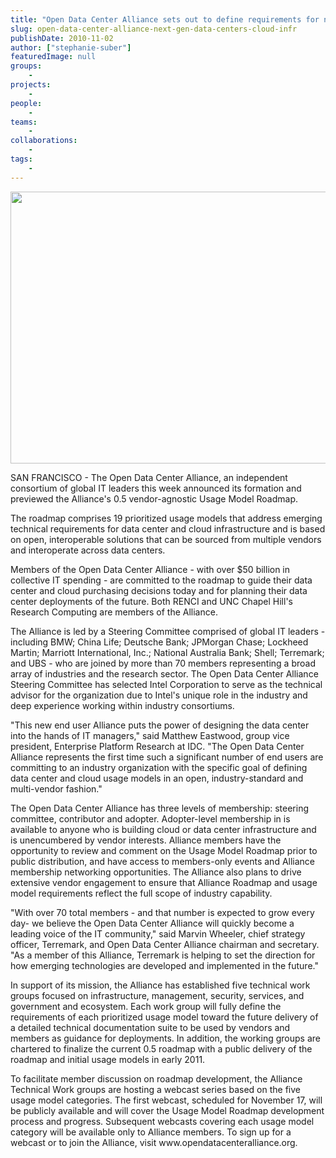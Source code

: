 ```yaml
---
title: "Open Data Center Alliance sets out to define requirements for next generation data centers and cloud infrastructure"
slug: open-data-center-alliance-next-gen-data-centers-cloud-infr
publishDate: 2010-11-02
author: ["stephanie-suber"]
featuredImage: null
groups:
    - 
projects:
    - 
people:
    - 
teams: 
    - 
collaborations:
    - 
tags:
    - 
---
```

<p><a href="https://www.renci.org/wp-content/uploads/2010/11/ODCA_logo.jpg"><img class="alignnone size-full wp-image-6467" title="ODCA_logo" src="https://www.renci.org/wp-content/uploads/2010/11/ODCA_logo.jpg" alt="" width="630" height="435" /></a></p>

<p>SAN FRANCISCO - The Open Data Center Alliance, an independent consortium of global IT leaders this week announced its formation and previewed the Alliance's 0.5 vendor-agnostic Usage Model Roadmap.</p>

<p>The roadmap comprises 19 prioritized usage models that address emerging technical requirements for data center and cloud infrastructure and is based on open, interoperable solutions that can be sourced from multiple vendors and interoperate across data centers.</p>

<p>Members of the Open Data Center Alliance - with over $50 billion in collective IT spending - are committed to the roadmap to guide their data center and cloud purchasing decisions today and for planning their data center deployments of the future.  Both RENCI and UNC Chapel Hill's Research Computing are members of the Alliance.</p>

<p>The Alliance is led by a Steering Committee comprised of global IT leaders -including BMW; China Life; Deutsche Bank; JPMorgan Chase; Lockheed Martin; Marriott International, Inc.; National Australia Bank; Shell; Terremark; and UBS - who are joined by more than 70 members representing a broad array of industries and the research sector. The Open Data Center Alliance Steering Committee has selected Intel Corporation to serve as the technical advisor for the organization due to Intel's unique role in the industry and deep experience working within industry consortiums.</p>

<p>"This new end user Alliance puts the power of designing the data center into the hands of IT managers," said Matthew Eastwood, group vice president, Enterprise Platform Research at IDC. "The Open Data Center Alliance represents the first time such a significant number of end users are committing to an industry organization with the specific goal of defining data center and cloud usage models in an open, industry-standard and multi-vendor fashion."</p>

<p>The Open Data Center Alliance has three levels of membership: steering committee, contributor and adopter. Adopter-level membership in is available to anyone who is building cloud or data center infrastructure and is unencumbered by vendor interests. Alliance members have the opportunity to review and comment on the Usage Model Roadmap prior to public distribution, and have access to members-only events and Alliance membership networking opportunities. The Alliance also plans to drive extensive vendor engagement to ensure that Alliance Roadmap and usage model requirements reflect the full scope of industry capability.</p>

<p>"With over 70 total members - and that number is expected to grow every day- we believe the Open Data Center Alliance will quickly become a leading voice of the IT community," said Marvin Wheeler, chief strategy officer, Terremark, and Open Data Center Alliance chairman and secretary. "As a member of this Alliance, Terremark is helping to set the direction for how emerging technologies are developed and implemented in the future."</p>

<p>In support of its mission, the Alliance has established five technical work groups focused on infrastructure, management, security, services, and government and ecosystem. Each work group will fully define the requirements of each prioritized usage model toward the future delivery of a detailed technical documentation suite to be used by vendors and members as guidance for deployments. In addition, the working groups are chartered to finalize the current 0.5 roadmap with a public delivery of the roadmap and initial usage models in early 2011.</p>

<p>To facilitate member discussion on roadmap development, the Alliance Technical Work groups are hosting a webcast series based on the five usage model categories. The first webcast, scheduled for November 17, will be publicly available and will cover the Usage Model Roadmap development process and progress. Subsequent webcasts covering each usage model category will be available only to Alliance members. To sign up for a webcast or to join the Alliance, visit www.opendatacenteralliance.org.</p>
